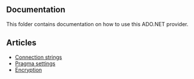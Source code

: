 Documentation
-------------

This folder contains documentation on how to use this ADO.NET provider.

## Articles

 - [Connection strings](./connection-strings.md)
 - [Pragma settings](./pragma-settings.md)
 - [Encryption](./encryption.md)
